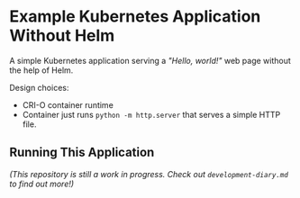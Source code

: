 # Example Kubernetes Application Without Helm

A simple Kubernetes application serving a *"Hello, world!"* web page without the help of Helm.

Design choices:

- CRI-O container runtime
- Container just runs `python -m http.server` that serves a simple HTTP file.

## Running This Application

*(This repository is still a work in progress. Check out `development-diary.md` to find out more!)*

